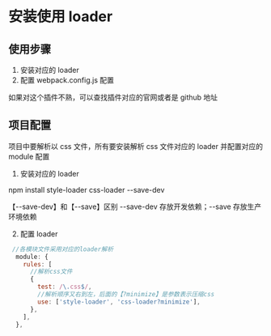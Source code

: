 # 安装使用 loader

## 使用步骤

1. 安装对应的 loader
2. 配置 webpack.config.js 配置

如果对这个插件不熟，可以查找插件对应的官网或者是 github 地址

## 项目配置

项目中要解析以 css 文件，所有要安装解析 css 文件对应的 loader 并配置对应的 module 配置

1. 安装对应的 loader

npm install style-loader css-loader --save-dev

【--save-dev】和【--save】区别 --save-dev 存放开发依赖；--save 存放生产环境依赖

2. 配置 loader

```js
 //各模块文件采用对应的loader解析
  module: {
    rules: [
      //解析css文件
      {
        test: /\.css$/,
        //解析顺序又右到左，后面的【?minimize】是参数表示压缩css
        use: ['style-loader', 'css-loader?minimize'],
      },
    ],
  },
```
